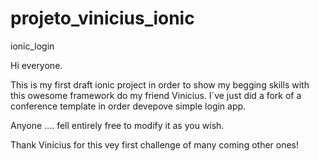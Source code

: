 # projeto_vinicius_ionic
 ionic_login
 
 Hi everyone.
 
 This is my first draft ionic project in order to show my begging skills with this owesome framework do my friend Vinícius. I´ve just did a fork of a conference template in order devepove simple login app. 
 
 Anyone .... fell entirely free to modify it as you wish.
 
 Thank Vinícius for this vey first challenge of many coming other ones!
